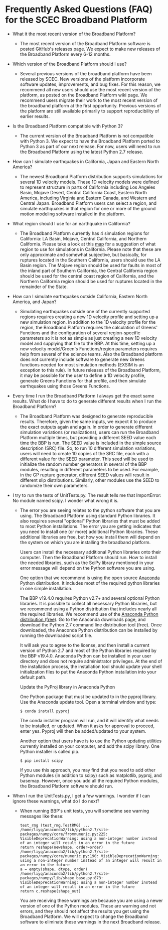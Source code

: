 # Frequently Asked Questions (FAQ) for the SCEC Broadband Platform

* What it the most recent version of the Broadband Platform?
  * The most recent version of the Broadband Platform software is posted GitHub's releases page. We expect to make new releases of the Broadband Platform every 6-12 months.

* Which version of the Broadband Platform should I use?
  * Several previous versions of the broadband platform have been released by SCEC. New versions of the platform incorporate software updates, improvements, and bug fixes. For this reason, we recommend all new users should use the most recent version of the platform, as posted on the Broadband Platform wiki page. We recommend users migrate their work to the most recent version of the broadband platform at the first opportunity. Previous versions of the platform are still available primarily to support reproducibility of earlier results.

* Is the Broadband Platform compatible with Python 3?
  * The current version of the Broadband Platform is not compatible with Python 3. We expect to have the Broadband Platform ported to Python 3 as part of our next release. For now, users will need to run the Broadband Platform using the latest Python 2.7 release.

* How can I simulate earthquakes in California, Japan and Eastern North America?
  * The newest Broadband Platform distribution supports simulations for several 1D velocity models. These 1D velocity models were defined to represent structure in parts of California including Los Angeles Basin, Mojave Desert, Central California Coast, Eastern North America, including Virginia and Eastern Canada, and Western and Central Japan. Broadband Platform users can select a region, and simulate earthquakes in that region for one or more of the ground motion modeling software installed in the platform.

* What region should I use for an earthquake in California?
   * The Broadband Platform currently has 4 simulation regions for California: LA Basin, Mojave,
   Central California, and Northern California. Please take a look at this [map](pdfs/california_gfs_19_4.pdf) for a suggestion of what region to use for simulations in California. Please note that these are only approximate and somewhat subjective, but basically, for ruptures located in the Southern California, users should use the LA Basin region. The Mojave region should be used for faults in most of the inland part of Southern California, the Central California region should be used for the central coast region of California, and the Northern California region should be used for ruptures located in the remainder of the State.

* How can I simulate earthquakes outside California, Eastern North America, and Japan?
  * Simulating earthquakes outside one of the currently supported regions requires creating a new 1D velocity profile and setting up a new simulation region. In addition to the 1D velocity profile for the region, the Broadband Platform requires the calculation of Greens' Functions and the configuration of several region-specific parameters so it is not as simple as just creating a new 1D velocity model and supplying that file to the BBP. At this time, setting up a new velocity model/Green's Functions/region parameters requires help from several of the science teams. Also the Broadband platform does not currently include software to generate new Greens functions needed for most simulation methods (EXSIM is an exception to this rule). In future releases of the Broadband Platform, it may be possible for the user to define a 1D velocity profile, generate Greens Functions for that profile, and then simulate earthquakes using those Greens Functions.

* Every time I run the Broadband Platform I always get the exact same results. What do I have to do to generate different results when I run the Broadband Platform?
  * The Broadband Platform was designed to generate reproducible results. Therefore, given the same inputs, we expect it to produce the exact outputs again and again. In order to generate different simulation variations (or realizations), users can run the Broadband Platform multiple times, but providing a different SEED value each time the BBP is run. The SEED value is included in the simple source description (SRC) file. So, to run 10 different simulation variations, users will need to create 10 copies of the SRC file, each with a different value for the SEED parameter. This seed will be used to initialize the random number generators in several of the BBP modules, resulting in different parameters to be used. For example, in the GP rupture generator, different SEED values will result in different slip distributions. Similarly, other modules use the SEED to randomize their own parameters.

* I try to run the tests of UnitTests.py. The result tells me that ImportError: No module named scipy. I wonder what wrong it is.
  * The error you are seeing relates to the python software that you are using. The Broadband Platform using standard Python libraries. It also requires several "optional" Python libraries that must be added to most Python installations. The error you are getting indicates that you need to install one (or more) additional Python libraries. These additional libraries are free, but how you install them will depend on the system on which you are installing the broadband platform.

    Users can install the necessary additional Python libraries onto their computer. Then the Broadband Platform should run. How to install the needed libraries, such as the SciPy library mentioned in your error message will depend on the Python software you are using.

    One option that we recommend is using the open source [Anaconda](https://www.anaconda.com) Python distribution. It includes most of the required python libraries in one simple installation.

    The BBP v19.4.0 requires Python v2.7+ and several optional Python libraries. It is possible to collect all necessary Python libraries, but we recommend using a Python distribution that includes nearly all the required libraries. We recommend use of the [Anaconda Python distribution (free)](https://www.anaconda.com). Go to the Anaconda downloads page, and download the Python 2.7 command line distribution tool (free). Once downloaded, the Anaconda Python distribution can be installed by running the downloaded script file.

    It will ask you to agree to the license, and then install a current version of Python 2.7 and most of the Python libraries required by the BBP v19.4.0. Anaconda Python can be installed in your user directory and does not require administrator privileges. At the end of the installation process, the installation tool should update your shell initialization files to put the Anaconda Python installation into your default path.

    Update the PyProj library in Anaconda Python

    One Python package that must be updated to in the pyproj library. Use the Anaconda update tool. Open a terminal window and type:

    ```
    $ conda install pyproj
    ```

    The conda installer program will run, and it will identify what needs to be installed, or updated. When it asks for approval to proceed, enter yes. Pyproj will then be added/updated to your system.

    Another option that users have is to use the Python updating utilities currently installed on your computer, and add the scipy library. One Python installer is called pip.

    ```
    $ pip install scipy
    ```

    If you use this approach, you may find that you need to add other Python modules (in addition to scipy) such as matplotlib, pyproj, and basemap. However, once you add all the required Python modules, the Broadband Platform software should run.

* When I run the UnitTests.py, I get a few warnings. I wonder if I can ignore these warnings, what do I do next?
  * When running BBP's unit tests, you will sometime see warning messages like these:
    ```
    test_rmg (test_rmg.TestRMG) ... /home/liyq/anaconda2/lib/python2.7/site-packages/numpy/core/fromnumeric.py:225: VisibleDeprecationWarning: using a non-integer number instead of an integer will result in an error in the future
    return reshape(newshape, order=order)
    /home/liyq/anaconda2/lib/python2.7/site-packages/numpy/core/numeric.py:190: VisibleDeprecationWarning: using a non-integer number instead of an integer will result in an error in the future
    a = empty(shape, dtype, order)
    /home/liyq/anaconda2/lib/python2.7/site-packages/numpy/lib/shape_base.py:873: VisibleDeprecationWarning: using a non-integer number instead of an integer will result in an error in the future
    return c.reshape(shape_out)
    ```

    You are receiving these warnings are because you are using a newer version of one of the Python modules. These are warning and not errors, and they should not affect the results you get using the Broadband Platform. We will expect to change the Broadband software to eliminate these warnings in the next Broadband release.
